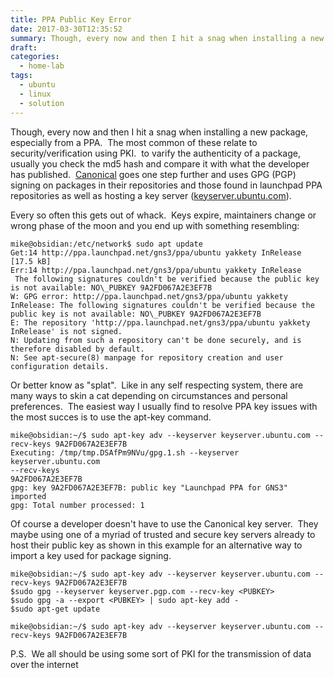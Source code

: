 ```yaml
---
title: PPA Public Key Error
date: 2017-03-30T12:35:52
summary: Though, every now and then I hit a snag when installing a new package, especially from a PPA. The most common of these relate to security/verification using PKI.
draft:
categories:
  - home-lab
tags:
  - ubuntu
  - linux
  - solution
---
```


Though, every now and then I hit a snag when installing a new package, especially from a PPA.  The most common of these relate to security/verification using PKI.  to varify the authenticity of a package, usually you check the md5 hash and compare it with what the developer has published.  [Canonical](https://www.canonical.com/) goes one step further and uses GPG (PGP) signing on packages in their repositories and those found in launchpad PPA repositories as well as hosting a key server ([keyserver.ubuntu.com](http://keyserver.ubuntu.com)).

Every so often this gets out of whack.  Keys expire, maintainers change or wrong phase of the moon and you end up with something resembling:

```text
mike@obsidian:/etc/network$ sudo apt update
Get:14 http://ppa.launchpad.net/gns3/ppa/ubuntu yakkety InRelease [17.5 kB] 
Err:14 http://ppa.launchpad.net/gns3/ppa/ubuntu yakkety InRelease 
 The following signatures couldn't be verified because the public key is not available: NO\_PUBKEY 9A2FD067A2E3EF7B
W: GPG error: http://ppa.launchpad.net/gns3/ppa/ubuntu yakkety InRelease: The following signatures couldn't be verified because the public key is not available: NO\_PUBKEY 9A2FD067A2E3EF7B
E: The repository 'http://ppa.launchpad.net/gns3/ppa/ubuntu yakkety InRelease' is not signed.
N: Updating from such a repository can't be done securely, and is therefore disabled by default.
N: See apt-secure(8) manpage for repository creation and user configuration details.
```

Or better know as "splat".  Like in any self respecting system, there are many ways to skin a cat depending on circumstances and personal preferences.  The easiest way I usually find to resolve PPA key issues with the most succes is to use the apt-key command.

```text
mike@obsidian:~/$ sudo apt-key adv --keyserver keyserver.ubuntu.com --recv-keys 9A2FD067A2E3EF7B
Executing: /tmp/tmp.DSAfPm9NVu/gpg.1.sh --keyserver
keyserver.ubuntu.com
--recv-keys
9A2FD067A2E3EF7B
gpg: key 9A2FD067A2E3EF7B: public key "Launchpad PPA for GNS3" imported
gpg: Total number processed: 1
```

Of course a developer doesn't have to use the Canonical key server.  They maybe using one of a myriad of trusted and secure key servers already to host their public key as shown in this example for an alternative way to import a key used for package signing.

```text
mike@obsidian:~/$ sudo apt-key adv --keyserver keyserver.ubuntu.com --recv-keys 9A2FD067A2E3EF7B
$sudo gpg --keyserver keyserver.pgp.com --recv-key <PUBKEY>
$sudo gpg -a --export <PUBKEY> | sudo apt-key add -
$sudo apt-get update

mike@obsidian:~/$ sudo apt-key adv --keyserver keyserver.ubuntu.com --recv-keys 9A2FD067A2E3EF7B
```

P.S.  We all should be using some sort of PKI for the transmission of data over the internet